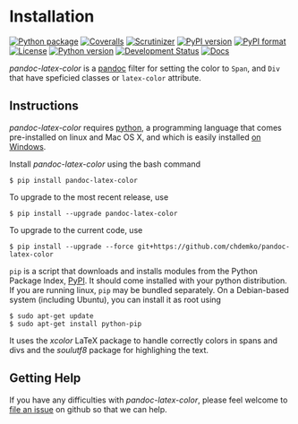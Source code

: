 # Installation

[![Python package](https://github.com/chdemko/pandoc-latex-color/workflows/Python%20package/badge.svg?branch=develop)](https://github.com/chdemko/pandoc-latex-color/actions/workflows/python-package.yml)
[![Coveralls](https://img.shields.io/coveralls/github/chdemko/pandoc-latex-color/develop.svg)](https://coveralls.io/github/chdemko/pandoc-latex-color?branch=develop)
[![Scrutinizer](https://img.shields.io/scrutinizer/g/chdemko/pandoc-latex-color.svg)](https://scrutinizer-ci.com/g/chdemko/pandoc-latex-color/)
[![PyPI version](https://img.shields.io/pypi/v/pandoc-latex-color.svg)](https://pypi.org/project/pandoc-latex-color/)
[![PyPI format](https://img.shields.io/pypi/format/pandoc-latex-color.svg)](https://pypi.org/project/pandoc-latex-color/)
[![License](https://img.shields.io/pypi/l/pandoc-latex-color.svg)](https://raw.githubusercontent.com/chdemko/pandoc-latex-color/develop/LICENSE)
[![Python version](https://img.shields.io/pypi/pyversions/pandoc-latex-color.svg)](https://pypi.org/project/pandoc-latex-color/)
[![Development Status](https://img.shields.io/pypi/status/pandoc-latex-color.svg)](https://pypi.org/project/pandoc-latex-color/)
[![Docs](https://img.shields.io/readthedocs/pandoc-latex-margin.svg?logo=read-the-docs&logoColor=white)](http://pandoc-latex-margin.readthedocs.io/en/latest/)

*pandoc-latex-color* is a [pandoc] filter for setting the color to `Span`, and `Div` that have speficied classes or `latex-color` attribute.

[pandoc]: http://pandoc.org/

Instructions
------------

*pandoc-latex-color* requires [python], a programming language that comes pre-installed on linux and Mac OS X, and which is easily installed [on Windows].

Install *pandoc-latex-color* using the bash command

~~~shell
$ pip install pandoc-latex-color
~~~

To upgrade to the most recent release, use

~~~shell
$ pip install --upgrade pandoc-latex-color
~~~

To upgrade to the current code, use

~~~shell
$ pip install --upgrade --force git+https://github.com/chdemko/pandoc-latex-color
~~~

`pip` is a script that downloads and installs modules from the Python Package Index, [PyPI].  It should come installed with your python distribution. If you are running linux, `pip` may be bundled separately. On a Debian-based system (including Ubuntu), you can install it as root using

~~~shell
$ sudo apt-get update
$ sudo apt-get install python-pip
~~~

It uses the *xcolor* LaTeX package to handle correctly colors in spans and divs and the *soulutf8* package for highlighing the text.

[python]: https://www.python.org
[on Windows]: https://www.python.org/downloads/windows
[PyPI]: https://pypi.org


Getting Help
------------

If you have any difficulties with *pandoc-latex-color*, please feel welcome to [file an issue] on github so that we can help.

[file an issue]: https://github.com/chdemko/pandoc-latex-color/issues

